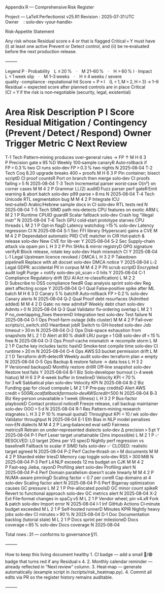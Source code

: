 
Appendix R — Comprehensive Risk Register

Project — LaTeX Perfectionist v25.R1
Revision : 2025‑07‑31 UTC
Owner    : solo‑dev ‹your‑handle›

Risk‑Appetite Statement

Any risk whose Residual score ≥ 4 or that is flagged Critical = Y must have (i) at least one active Prevent or Detect control, and (ii) be re‑evaluated before the next production release.

⸻

Legend
P · Probability L ≤ 20 % · M 21–60 % · H > 60 %
I · Impact L < 1 week slip · M 1–3 weeks · H ≥ 4 weeks / severe quality · compliance · reputational hit
Score = P × I (L = 1, M = 2, H = 3) → 1–9
Residual = expected score after planned controls are in place
Critical (C) = Y if the risk is non‑negotiable (security, legal, existential)

#	Area	Risk Description	P	I	Score	Residual	Mitigation / Contingency (Prevent / Detect / Respond)	Owner	Trigger Metric	C	Next Review
T‑1	Tech	Pattern‑mining produces over‑general rules → FP ↑	M	H	6	3	P Precision gate ≥ 95 %D Weekly 100‑sample canaryR Auto‑rollback if FP > 0.3 % two CI runs	solo‑dev	FP > 0.3 % two nights	N	2025‑08‑04
T‑2	Tech	Coq 8.20 upgrade breaks 400 + proofs	M	H	6	3	P Pin container; bisect scriptD CI proof countsR Port on branch then merge	solo‑dev	CI proofs failing > 5	N	2025‑08‑04
T‑3	Tech	Incremental parser worst‑case O(n²) on corner cases	M	M	4	2	P Grammar LL(2) auditD Fuzz parser perf gateR Emit warning & abort batch	solo‑dev	p99 parse > 8 ms	N	2025‑08‑04
T‑4	Tech	Unicode RTL segmentation bug	M	M	4	2	P Integrate ICU test‑suiteD Arabic/Hebrew sample docs in CI	solo‑dev	RTL tests red	N	2025‑08‑04
T‑5	Tech	SIMD path mis‑detects CPU features on exotic ARM	L	M	2	1	P Runtime CPUID guardR Scalar fallback	solo‑dev	Crash log “illegal instr”	N	2025‑08‑04
T‑6	Tech	GPU cold‑start prototype starves CPU threads	L	M	2	1	P Opt‑in flagD Latency watchdog >15 %	solo‑dev	Latency regression CI	N	2025‑08‑04
S‑1	Sec	FFI library (Hyperscan) gains a CVE	M	M	4	2	P Dependabot automatic PRD CVE matcher in CIR Hot‑patch & release	solo‑dev	New CVE for lib‐ver	Y	2025‑08‑04
S‑2	Sec	Supply‑chain attack via opam pin	L	H	3	2	P Pin SHAs & mirror registryD GPG signature verifyR Block release, rotate key	solo‑dev	Hash mismatch CI	Y	2025‑08‑04
L‑1	Legal	Upstream licence revoked / DMCA	L	H	3	2	P Takedown pipelineR Replace with alt docset	solo‑dev	DMCA notice	Y	2025‑08‑04
L‑2	Legal	GDPR: accidental PII in corpus	M	M	4	2	P PII scrub scriptD Encrypted audit logR Purge + notify	solo‑dev	pii_scan > 0 hits	Y	2025‑08‑04
C‑1	Compliance	Regulatory drift (EU AI Act re‑classification)	L	M	2	2	D Subscribe to OSS compliance feedR Gap analysis sprint	solo‑dev	Reg alert affecting scope	Y	2025‑08‑04
Q‑1	Qual	False‑positive spike after ML batch	M	H	6	3	D Canary 5 % batchR Auto‑rollback FP > 0.2 %	solo‑dev	Canary alerts	N	2025‑08‑04
Q‑2	Qual	Proof debt resurfaces (Admitted added)	M	M	4	2	D Gate: no new admitsP Weekly debt chart	solo‑dev	Admits > 0	N	2025‑08‑04
Q‑3	Qual	Validator fix‑ordering overlap	L	M	2	1	P no_overlapping_fixes theoremD Integration test	solo‑dev	Test failure	N	2025‑08‑04
O‑1	Ops	Proof‑farm outage (k8s cluster)	M	M	4	2	P Fail‑over scripts/ci_switch.shD Heartbeat jobR Switch to GH‑hosted	solo‑dev	Job timeout > 30 m	N	2025‑08‑04
O‑2	Ops	Disk‑space exhaustion from snapshots	M	L	2	1	D Alert at 80 % diskR LRU purge > 1 GiB	solo‑dev	df < 15 % free	N	2025‑08‑04
O‑3	Ops	Proof‑cache mismatch ⇒ recompile storm	L	M	2	1	P Cache key includes tactic hashD Smoke‑test compile time	solo‑dev	CI runtime > 20 m	N	2025‑08‑04
O‑4	Ops	AWS S3 bucket permission drift	L	M	2	1	D Terraform drift‑detectR Weekly audit	solo‑dev	terraform plan ≠ empty	N	2025‑08‑04
O‑5	Ops	Backup & restore failure → data loss	L	H	3	2	P Versioned backupsD Monthly restore drillR Off‑line snapshot	solo‑dev	Restore test fails	Y	2025‑08‑04
B‑1	Biz	Solo‑developer burnout (> 4 week hiatus)	M	H	6	3	P 4‑week buffer in timelineD Velocity KPI < 70 % for 3 wR Sabbatical plan	solo‑dev	Velocity KPI	N	2025‑08‑04
B‑2	Biz	Funding gap for cloud compute	L	M	2	1	P Pre‑pay creditsD Alert AWS credit < $500R Local fallback farm	solo‑dev	AWS credit < $500	N	2025‑08‑04
B‑3	Biz	Key‑person unavailable ≥ 1 week (illness)	L	H	3	2	P Bus‑factor playbookD Contact protocol noticeR Freeze release, call backup maintainer	solo‑dev	OOO > 5 d	N	2025‑08‑04
R‑1	Res	Pattern‑mining research stagnates	L	H	3	2	P 10 % manual quotaD Throughput KPI < 10 / wk	solo‑dev	Validator throughput	N	2025‑08‑04
E‑1	Eth	Bias in NLP model penalises non‑EN dialects	M	M	4	2	P Lang‑balanced eval setD Fairness metricsR Retrain on under‑represented dialects	solo‑dev	Δ precision > 5 pt	Y	2025‑08‑04
P‑1	Perf	Lexer target unattainable (2ms impossible)	L	M	2	1	P ✅ RESOLVED: L0 target 20ms per V3 specD Nightly perf regression vs baselineR Fallback to scalar if SIMD fails	solo‑dev	✅ CLOSED: realistic target agreed	N	2025‑08‑04
P‑2	Perf	Cache‑thrash on > M documents	M	M	4	2	P Sharded elder triesD Memory cap toggle	solo‑dev	RSS > 300 MiB	N	2025‑08‑04
P‑3	Perf	L4 NLP exceeds 12 ms budget on CJK	M	M	4	2	P Fast‑seg Jieba, rayonD Profiling alert	solo‑dev	Profiling alert	N	2025‑08‑04
P‑4	Perf	Domain parallelism doesn’t scale linearly	M	M	4	2	P NUMA-aware pinningD Scaling factor < 0.7 per coreR Cap domains at 4	solo‑dev	Scaling factor alert	N	2025‑08‑04
P‑5	Perf	Bigarray optimization causes GC pressure	L	M	2	1	P Pre-allocated poolsD GC minor count spikeR Revert to functional approach	solo‑dev	GC metrics alert	N	2025‑08‑04
X‑2	Ext	File‑format changes in spaCy v5	M	L	2	1	P Vendor wheel; pin v4.xR Fork & patch	solo‑dev	Import error	N	2025‑08‑04
I‑1	Inf	GitHub Actions CI‑minute budget exceeded	M	L	2	1	P Self‑hosted runnerD Minutes KPIR Nightly heavy jobs	solo‑dev	CI minutes > 90 %	N	2025‑08‑04
D‑1	Doc	Documentation backlog (tutorial stale)	M	L	2	1	P Docs sprint per milestoneD Docs coverage < 85 %	solo‑dev	Docs coverage	N	2025‑08‑04

Total rows : 31 — conforms to governance §11.

⸻

How to keep this living document healthy
	1.	CI badge — add a small 🔴/🟢 badge that turns red if any Residual ≥ 4.
	2.	Monthly calendar reminder — already reflected in “Next review” column.
	3.	Heat‑map — generate automatically (example script in /scripts/risk_heatmap.py).
	4.	Commit all edits via PR so the register history remains auditable.

⸻

